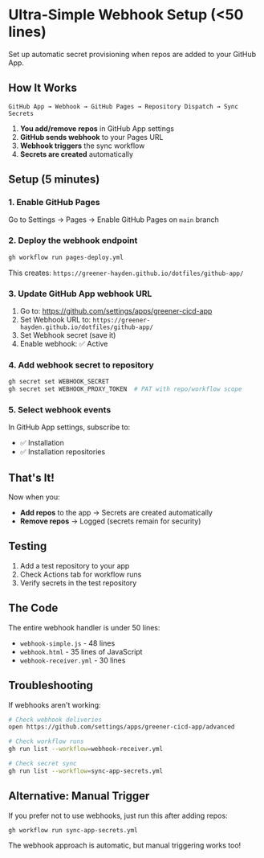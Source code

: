 # Ultra-Simple Webhook Setup (<50 lines)

Set up automatic secret provisioning when repos are added to your GitHub App.

## How It Works

```
GitHub App → Webhook → GitHub Pages → Repository Dispatch → Sync Secrets
```

1. **You add/remove repos** in GitHub App settings
2. **GitHub sends webhook** to your Pages URL
3. **Webhook triggers** the sync workflow
4. **Secrets are created** automatically

## Setup (5 minutes)

### 1. Enable GitHub Pages

Go to Settings → Pages → Enable GitHub Pages on `main` branch

### 2. Deploy the webhook endpoint

```bash
gh workflow run pages-deploy.yml
```

This creates: `https://greener-hayden.github.io/dotfiles/github-app/`

### 3. Update GitHub App webhook URL

1. Go to: https://github.com/settings/apps/greener-cicd-app
2. Set Webhook URL to: `https://greener-hayden.github.io/dotfiles/github-app/`
3. Set Webhook secret (save it)
4. Enable webhook: ✅ Active

### 4. Add webhook secret to repository

```bash
gh secret set WEBHOOK_SECRET
gh secret set WEBHOOK_PROXY_TOKEN  # PAT with repo/workflow scope
```

### 5. Select webhook events

In GitHub App settings, subscribe to:
- ✅ Installation
- ✅ Installation repositories

## That's It!

Now when you:
- **Add repos** to the app → Secrets are created automatically
- **Remove repos** → Logged (secrets remain for security)

## Testing

1. Add a test repository to your app
2. Check Actions tab for workflow runs
3. Verify secrets in the test repository

## The Code

The entire webhook handler is under 50 lines:

- `webhook-simple.js` - 48 lines
- `webhook.html` - 35 lines of JavaScript
- `webhook-receiver.yml` - 30 lines

## Troubleshooting

If webhooks aren't working:

```bash
# Check webhook deliveries
open https://github.com/settings/apps/greener-cicd-app/advanced

# Check workflow runs
gh run list --workflow=webhook-receiver.yml

# Check secret sync
gh run list --workflow=sync-app-secrets.yml
```

## Alternative: Manual Trigger

If you prefer not to use webhooks, just run this after adding repos:

```bash
gh workflow run sync-app-secrets.yml
```

The webhook approach is automatic, but manual triggering works too!